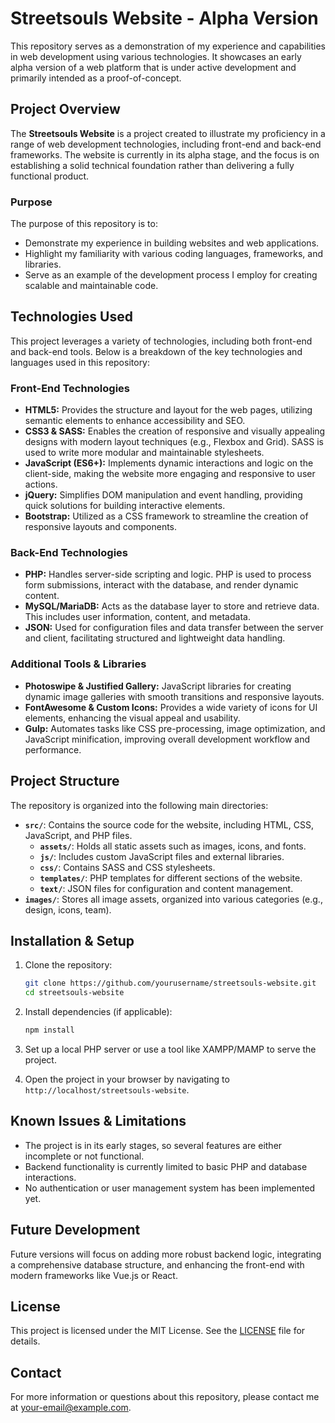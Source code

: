 
# Streetsouls Website - Alpha Version

This repository serves as a demonstration of my experience and capabilities in web development using various technologies. It showcases an early alpha version of a web platform that is under active development and primarily intended as a proof-of-concept.

## Project Overview

The **Streetsouls Website** is a project created to illustrate my proficiency in a range of web development technologies, including front-end and back-end frameworks. The website is currently in its alpha stage, and the focus is on establishing a solid technical foundation rather than delivering a fully functional product.

### Purpose

The purpose of this repository is to:

- Demonstrate my experience in building websites and web applications.
- Highlight my familiarity with various coding languages, frameworks, and libraries.
- Serve as an example of the development process I employ for creating scalable and maintainable code.

## Technologies Used

This project leverages a variety of technologies, including both front-end and back-end tools. Below is a breakdown of the key technologies and languages used in this repository:

### Front-End Technologies

- **HTML5:** Provides the structure and layout for the web pages, utilizing semantic elements to enhance accessibility and SEO.
- **CSS3 & SASS:** Enables the creation of responsive and visually appealing designs with modern layout techniques (e.g., Flexbox and Grid). SASS is used to write more modular and maintainable stylesheets.
- **JavaScript (ES6+):** Implements dynamic interactions and logic on the client-side, making the website more engaging and responsive to user actions.
- **jQuery:** Simplifies DOM manipulation and event handling, providing quick solutions for building interactive elements.
- **Bootstrap:** Utilized as a CSS framework to streamline the creation of responsive layouts and components.

### Back-End Technologies

- **PHP:** Handles server-side scripting and logic. PHP is used to process form submissions, interact with the database, and render dynamic content.
- **MySQL/MariaDB:** Acts as the database layer to store and retrieve data. This includes user information, content, and metadata.
- **JSON:** Used for configuration files and data transfer between the server and client, facilitating structured and lightweight data handling.

### Additional Tools & Libraries

- **Photoswipe & Justified Gallery:** JavaScript libraries for creating dynamic image galleries with smooth transitions and responsive layouts.
- **FontAwesome & Custom Icons:** Provides a wide variety of icons for UI elements, enhancing the visual appeal and usability.
- **Gulp:** Automates tasks like CSS pre-processing, image optimization, and JavaScript minification, improving overall development workflow and performance.

## Project Structure

The repository is organized into the following main directories:

- **`src/`**: Contains the source code for the website, including HTML, CSS, JavaScript, and PHP files.
  - **`assets/`**: Holds all static assets such as images, icons, and fonts.
  - **`js/`**: Includes custom JavaScript files and external libraries.
  - **`css/`**: Contains SASS and CSS stylesheets.
  - **`templates/`**: PHP templates for different sections of the website.
  - **`text/`**: JSON files for configuration and content management.
- **`images/`**: Stores all image assets, organized into various categories (e.g., design, icons, team).

## Installation & Setup

1. Clone the repository:
   ```bash
   git clone https://github.com/yourusername/streetsouls-website.git
   cd streetsouls-website
   ```

2. Install dependencies (if applicable):
   ```bash
   npm install
   ```

3. Set up a local PHP server or use a tool like XAMPP/MAMP to serve the project.

4. Open the project in your browser by navigating to `http://localhost/streetsouls-website`.

## Known Issues & Limitations

- The project is in its early stages, so several features are either incomplete or not functional.
- Backend functionality is currently limited to basic PHP and database interactions.
- No authentication or user management system has been implemented yet.

## Future Development

Future versions will focus on adding more robust backend logic, integrating a comprehensive database structure, and enhancing the front-end with modern frameworks like Vue.js or React.

## License

This project is licensed under the MIT License. See the [LICENSE](LICENSE) file for details.

## Contact

For more information or questions about this repository, please contact me at [your-email@example.com](mailto:your-email@example.com).
